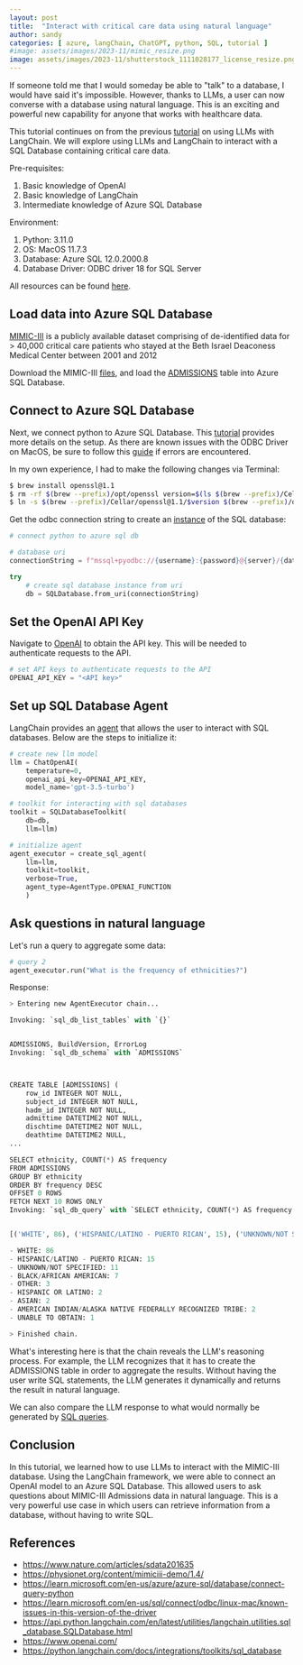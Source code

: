 ```yaml
---
layout: post
title:  "Interact with critical care data using natural language"
author: sandy
categories: [ azure, langChain, ChatGPT, python, SQL, tutorial ]
#image: assets/images/2023-11/mimic_resize.png
image: assets/images/2023-11/shutterstock_1111028177_license_resize.png
---
```


If someone told me that I would someday be able to "talk" to a database, I would have said it's impossible.  However, thanks to LLMs, a user can now converse with a database using natural language.  This is an exciting and powerful new capability for anyone that works with healthcare data.

This tutorial continues on from the previous [tutorial](https://slsu0424.github.io/advancing-analysis-fda-adverse-events-using-llms/) on using LLMs with LangChain.  We will explore using LLMs and LangChain to interact with a SQL Database containing critical care data. 

Pre-requisites:
1. Basic knowledge of OpenAI
2. Basic knowledge of LangChain
3. Intermediate knowledge of Azure SQL Database

Environment:
1. Python: 3.11.0
2. OS: MacOS 11.7.3
3. Database: Azure SQL 12.0.2000.8
4. Database Driver: ODBC driver 18 for SQL Server


All resources can be found [here](https://github.com/slsu0424/langchain-sql-public).

## Load data into Azure SQL Database
<a href="https://www.nature.com/articles/sdata201635" target="_blank">MIMIC-III</a> is a publicly available dataset comprising of de-identified data for > 40,000 critical care patients who stayed at the Beth Israel Deaconess Medical Center between 2001 and 2012

Download the MIMIC-III <a href="https://physionet.org/content/mimiciii-demo/1.4/" target="_blank">files</a>, and load the [ADMISSIONS]() table into Azure SQL Database. 

## Connect to Azure SQL Database
Next, we connect python to Azure SQL Database.  This [tutorial](https://learn.microsoft.com/en-us/azure/azure-sql/database/connect-query-python?view=azuresql) provides more details on the setup.  As there are known issues with the ODBC Driver on MacOS, be sure to follow this [guide](https://learn.microsoft.com/en-us/sql/connect/odbc/linux-mac/known-issues-in-this-version-of-the-driver?view=sql-server-ver16) if errors are encountered.  

In my own experience, I had to make the following changes via Terminal:

```bash
$ brew install openssl@1.1
$ rm -rf $(brew --prefix)/opt/openssl version=$(ls $(brew --prefix)/Cellar/openssl@1.1 | grep "1.1")
$ ln -s $(brew --prefix)/Cellar/openssl@1.1/$version $(brew --prefix)/opt/openssl
```

Get the odbc connection string to create an [instance](https://api.python.langchain.com/en/latest/utilities/langchain.utilities.sql_database.SQLDatabase.html) of the SQL database:
```python
# connect python to azure sql db

# database uri
connectionString = f"mssql+pyodbc://{username}:{password}@{server}/{database}?driver={driver}"

try
    # create sql database instance from uri
    db = SQLDatabase.from_uri(connectionString)
```
## Set the OpenAI API Key
Navigate to [OpenAI](https://www.openai.com/) to obtain the API key.  This will be needed to authenticate requests to the API.

```python
# set API keys to authenticate requests to the API
OPENAI_API_KEY = "<API key>"
```

## Set up SQL Database Agent
LangChain provides an [agent](https://python.langchain.com/docs/integrations/toolkits/sql_database) that allows the user to interact with SQL databases.  Below are the steps to initialize it:

```python
# create new llm model
llm = ChatOpenAI(
    temperature=0, 
    openai_api_key=OPENAI_API_KEY, 
    model_name='gpt-3.5-turbo')

# toolkit for interacting with sql databases
toolkit = SQLDatabaseToolkit(
    db=db,
    llm=llm)

# initialize agent
agent_executor = create_sql_agent(
    llm=llm,
    toolkit=toolkit,
    verbose=True,
    agent_type=AgentType.OPENAI_FUNCTION
    )
 ```

## Ask questions in natural language
Let's run a query to aggregate some data:

```python
# query 2
agent_executor.run("What is the frequency of ethnicities?")
```
Response:
```python
> Entering new AgentExecutor chain...

Invoking: `sql_db_list_tables` with `{}`


ADMISSIONS, BuildVersion, ErrorLog
Invoking: `sql_db_schema` with `ADMISSIONS`



CREATE TABLE [ADMISSIONS] (
	row_id INTEGER NOT NULL, 
	subject_id INTEGER NOT NULL, 
	hadm_id INTEGER NOT NULL, 
	admittime DATETIME2 NOT NULL, 
	dischtime DATETIME2 NOT NULL, 
	deathtime DATETIME2 NULL,
...

SELECT ethnicity, COUNT(*) AS frequency 
FROM ADMISSIONS 
GROUP BY ethnicity 
ORDER BY frequency DESC 
OFFSET 0 ROWS 
FETCH NEXT 10 ROWS ONLY
Invoking: `sql_db_query` with `SELECT ethnicity, COUNT(*) AS frequency FROM ADMISSIONS GROUP BY ethnicity ORDER BY frequency DESC OFFSET 0 ROWS FETCH NEXT 10 ROWS ONLY`


[('WHITE', 86), ('HISPANIC/LATINO - PUERTO RICAN', 15), ('UNKNOWN/NOT SPECIFIED', 11), ('BLACK/AFRICAN AMERICAN', 7), ('OTHER', 3), ('HISPANIC OR LATINO', 2), ('ASIAN', 2), ('AMERICAN INDIAN/ALASKA NATIVE FEDERALLY RECOGNIZED TRIBE', 2), ('UNABLE TO OBTAIN', 1)]The frequency of ethnicities in the database is as follows:

- WHITE: 86
- HISPANIC/LATINO - PUERTO RICAN: 15
- UNKNOWN/NOT SPECIFIED: 11
- BLACK/AFRICAN AMERICAN: 7
- OTHER: 3
- HISPANIC OR LATINO: 2
- ASIAN: 2
- AMERICAN INDIAN/ALASKA NATIVE FEDERALLY RECOGNIZED TRIBE: 2
- UNABLE TO OBTAIN: 1

> Finished chain.
```

What's interesting here is that the chain reveals the LLM's reasoning process.  For example, the LLM recognizes that it has to create the ADMISSIONS table in order to aggregate the results.  Without having the user write SQL statements, the LLM generates it dynamically and returns the result in natural language.  

We can also compare the LLM response to what would normally be generated by [SQL queries](https://github.com/slsu0424/langchain-sql-public/blob/develop/queries-mimic.ipynb).


## Conclusion
In this tutorial, we learned how to use LLMs to interact with the MIMIC-III database.  Using the LangChain framework, we were able to connect an OpenAI model to an Azure SQL Database.  This allowed users to ask questions about MIMIC-III Admissions data in natural language.  This is a very powerful use case in which users can retrieve information from a database, without having to write SQL.  


## References
+ <https://www.nature.com/articles/sdata201635>
+ <https://physionet.org/content/mimiciii-demo/1.4/>
+ <https://learn.microsoft.com/en-us/azure/azure-sql/database/connect-query-python>
+ <https://learn.microsoft.com/en-us/sql/connect/odbc/linux-mac/known-issues-in-this-version-of-the-driver>
+ <https://api.python.langchain.com/en/latest/utilities/langchain.utilities.sql_database.SQLDatabase.html>
+ <https://www.openai.com/>
+ <https://python.langchain.com/docs/integrations/toolkits/sql_database>